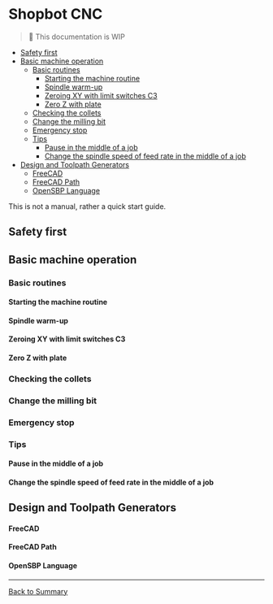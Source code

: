 # Shopbot CNC

> :construction: This documentation is WIP

* [Safety first](#safety-first)
* [Basic machine operation](#basic-machine-operation)
  * [Basic routines](#basic-routines)
    * [Starting the machine routine](#starting-the-machine-routine)
    * [Spindle warm-up](#spindle-warm-up)
    * [Zeroing XY with limit switches C3](#zeroing-xy-with-limit-switches-c3)
    * [Zero Z with plate](#zero-z-with-plate)
  * [Checking the collets](#checking-the-collets)
  * [Change the milling bit](#change-the-milling-bit)
  * [Emergency stop](#emergency-stop)
  * [Tips](#tips)
    * [Pause in the middle of a job](#pause-in-the-middle-of-a-job)
    * [Change the spindle speed of feed rate in the middle of a job](#change-the-spindle-speed-of-feed-rate-in-the-middle-of-a-job)
* [Design and Toolpath Generators](#design-and-toolpath-generators)
    * [FreeCAD](#freecad)
    * [FreeCAD Path](#freecad-path)
    * [OpenSBP Language](#opensbp-language)

This is not a manual, rather a quick start guide.

## Safety first

## Basic machine operation

### Basic routines

#### Starting the machine routine

#### Spindle warm-up

#### Zeroing XY with limit switches C3

#### Zero Z with plate

### Checking the collets

### Change the milling bit

### Emergency stop

### Tips

#### Pause in the middle of a job

#### Change the spindle speed of feed rate in the middle of a job

## Design and Toolpath Generators

#### FreeCAD

#### FreeCAD Path

#### OpenSBP Language

---
[Back to Summary](../summary.md)
